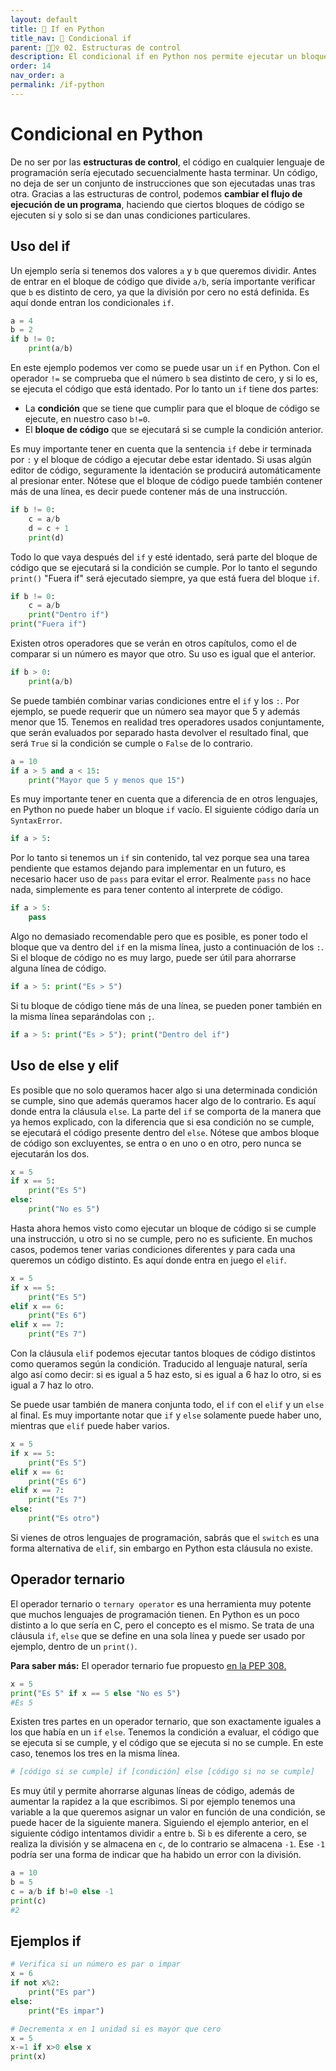 ```yaml
---
layout: default
title: 📗 If en Python
title_nav: 📗 Condicional if
parent: 🏄🏻‍♀️ 02. Estructuras de control
description: El condicional if en Python nos permite ejecutar un bloque de código únicamente si se cumple una determinada condición, de lo contrario no se ejecutará o se evaluará la sección else o elif.
order: 14
nav_order: a
permalink: /if-python
---
```


# Condicional en Python

De no ser por las **estructuras de control**, el código en cualquier lenguaje de programación sería ejecutado secuencialmente hasta terminar. Un código, no deja de ser un conjunto de instrucciones que son ejecutadas unas tras otra. Gracias a las estructuras de control, podemos **cambiar el flujo de ejecución de un programa**, haciendo que ciertos bloques de código se ejecuten si y solo si se dan unas condiciones particulares.

## Uso del if

Un ejemplo sería si tenemos dos valores `a` y `b` que queremos dividir. Antes de entrar en el bloque de código que divide `a/b`, sería importante verificar que `b` es distinto de cero, ya que la división por cero no está definida. Es aquí donde entran los condicionales `if`.


```python
a = 4
b = 2
if b != 0:
    print(a/b)
```


En este ejemplo podemos ver como se puede usar un `if` en Python. Con el operador `!=` se comprueba que el número `b` sea distinto de cero, y si lo es, se ejecuta el código que está identado. Por lo tanto un `if` tiene dos partes:
* La **condición** que se tiene que cumplir para que el bloque de código se ejecute, en nuestro caso `b!=0`.
* El **bloque de código** que se ejecutará si se cumple la condición anterior.

Es muy importante tener en cuenta que la sentencia `if` debe ir terminada por `:` y el bloque de código a ejecutar debe estar identado. Si usas algún editor de código, seguramente la identación se producirá automáticamente al presionar enter. Nótese que el bloque de código puede también contener más de una línea, es decir puede contener más de una instrucción.


```python
if b != 0:
    c = a/b
    d = c + 1
    print(d)
```



Todo lo que vaya después del `if` y esté identado, será parte del bloque de código que se ejecutará si la condición se cumple. Por lo tanto el segundo `print()` "Fuera if" será ejecutado siempre, ya que está fuera del bloque `if`.


```python
if b != 0:
    c = a/b
    print("Dentro if")
print("Fuera if")
```


Existen otros operadores que se verán en otros capítulos, como el de comparar si un número es mayor que otro. Su uso es igual que el anterior.


```python
if b > 0:
    print(a/b)
```



Se puede también combinar varias condiciones entre el `if` y los `:`. Por ejemplo, se puede requerir que un número sea mayor que 5 y además menor que 15. Tenemos en realidad tres operadores usados conjuntamente, que serán evaluados por separado hasta devolver el resultado final, que será `True` si la condición se cumple o `False` de lo contrario.


```python
a = 10
if a > 5 and a < 15:
    print("Mayor que 5 y menos que 15")
```

Es muy importante tener en cuenta que a diferencia de en otros lenguajes, en Python no puede haber un bloque `if` vacío. El siguiente código daría un `SyntaxError`.


```python
if a > 5:
```

Por lo tanto si tenemos un `if` sin contenido, tal vez porque sea una tarea pendiente que estamos dejando para implementar en un futuro, es necesario hacer uso de `pass` para evitar el error. Realmente `pass` no hace nada, simplemente es para tener contento al interprete de código.


```python
if a > 5:
    pass
```

Algo no demasiado recomendable pero que es posible, es poner todo el bloque que va dentro del `if` en la misma línea, justo a continuación de los `:`. Si el bloque de código no es muy largo, puede ser útil para ahorrarse alguna línea de código.


```python
if a > 5: print("Es > 5")
```


Si tu bloque de código tiene más de una línea, se pueden poner también en la misma línea separándolas con `;`.


```python
if a > 5: print("Es > 5"); print("Dentro del if")
```



## Uso de else y elif

Es posible que no solo queramos hacer algo si una determinada condición se cumple, sino que además queramos hacer algo de lo contrario. Es aquí donde entra la cláusula `else`. La parte del `if` se comporta de la manera que ya hemos explicado, con la diferencia que si esa condición no se cumple, se ejecutará el código presente dentro del `else`. Nótese que ambos bloque de código son excluyentes, se entra o en uno o en otro, pero nunca se ejecutarán los dos.


```python
x = 5
if x == 5:
    print("Es 5")
else:
    print("No es 5")
```


Hasta ahora hemos visto como ejecutar un bloque de código si se cumple una instrucción, u otro si no se cumple, pero no es suficiente. En muchos casos, podemos tener varias condiciones diferentes y para cada una queremos un código distinto. Es aquí donde entra en juego el `elif`.


```python
x = 5
if x == 5:
    print("Es 5")
elif x == 6:
    print("Es 6")
elif x == 7:
    print("Es 7")
```


Con la cláusula `elif` podemos ejecutar tantos bloques de código distintos como queramos según la condición. Traducido al lenguaje natural, sería algo así como decir: si es igual a 5 haz esto, si es igual a 6 haz lo otro, si es igual a 7 haz lo otro.

Se puede usar también de manera conjunta todo, el `if` con el `elif` y un `else` al final. Es muy importante notar que `if` y `else` solamente puede haber uno, mientras que `elif` puede haber varios.


```python
x = 5
if x == 5:
    print("Es 5")
elif x == 6:
    print("Es 6")
elif x == 7:
    print("Es 7")
else:
    print("Es otro")
```



Si vienes de otros lenguajes de programación, sabrás que el `switch` es una forma alternativa de `elif`, sin embargo en Python esta cláusula no existe.

## Operador ternario

El operador ternario o `ternary operator` es una herramienta muy potente que muchos lenguajes de programación tienen. En Python es un poco distinto a lo que sería en C, pero el concepto es el mismo. Se trata de una cláusula `if`, `else` que se define en una sola línea y puede ser usado por ejemplo, dentro de un `print()`.

<p class="alert alert-info"> 
<b>Para saber más:</b> El operador ternario fue propuesto <a href="https://www.python.org/dev/peps/pep-0308/"> en la PEP 308.</a>
</p>


```python
x = 5
print("Es 5" if x == 5 else "No es 5")
#Es 5
```


Existen tres partes en un operador ternario, que son exactamente iguales a los que había en un `if` `else`. Tenemos la condición a evaluar, el código que se ejecuta si se cumple, y el código que se ejecuta si no se cumple. En este caso, tenemos los tres en la misma línea.


```python
# [código si se cumple] if [condición] else [código si no se cumple]
```

Es muy útil y permite ahorrarse algunas líneas de código, además de aumentar la rapidez a la que escribimos. Si por ejemplo tenemos una variable a la que queremos asignar un valor en función de una condición, se puede hacer de la siguiente manera. Siguiendo el ejemplo anterior, en el siguiente código intentamos dividir `a` entre `b`. Si `b` es diferente a cero, se realiza la división y se almacena en `c`, de lo contrario se almacena `-1`. Ese `-1` podría ser una forma de indicar que ha habido un error con la división.


```python
a = 10
b = 5
c = a/b if b!=0 else -1
print(c)
#2
```



## Ejemplos if



```python
# Verifica si un número es par o impar
x = 6
if not x%2:
    print("Es par")
else:
    print("Es impar")
```



```python
# Decrementa x en 1 unidad si es mayor que cero
x = 5
x-=1 if x>0 else x
print(x)
```
